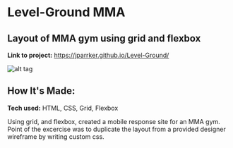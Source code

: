 # Level-Ground MMA
## Layout of MMA gym using grid and flexbox

 
**Link to project:**
https://jparrker.github.io/Level-Ground/

![alt tag](https://media.giphy.com/media/CEWTjm1oLo270cTuT7/giphy.gif)

## How It's Made:

**Tech used:** HTML, CSS, Grid, Flexbox

Using grid, and flexbox, created a mobile response site for an MMA gym. Point of the excercise was to duplicate the layout from a provided designer wireframe by writing custom css.


